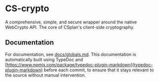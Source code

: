 # CS-crypto
A comprehensive, simple, and secure wrapper around the native WebCrypto API. The core of CSplan's client-side cryptography.

## Documentation
For documentation, see [docs/globals.md](docs). This documentation is automatically built using TypeDoc and [https://www.npmjs.com/package/typedoc-plugin-markdown](typedoc-plugin-markdown) before each commit, to ensure that it stays relevant to the source without manual intervention.
